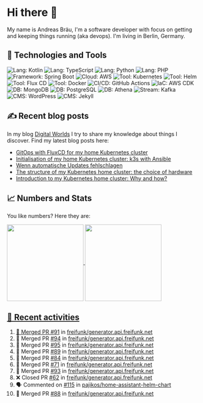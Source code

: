 # Hi there 👋

My name is Andreas Bräu, I'm a software developer with focus on getting and keeping things running (aka devops). I'm living in Berlin, Germany.

## 🧰 Technologies and Tools

![Lang: Kotlin](https://img.shields.io/badge/Lang-Kotlin-blue?style=flat&logo=Kotlin&logoColor=white)
![Lang: TypeScript](https://img.shields.io/badge/Lang-TypeScript-blue?style=flat&logo=TypeScript&logoColor=white)
![Lang: Python](https://img.shields.io/badge/Lang-Python-blue?style=flat&logo=Python&logoColor=white)
![Lang: PHP](https://img.shields.io/badge/Lang-PHP-blue?style=flat&logo=php&logoColor=white)
![Framework: Spring Boot](https://img.shields.io/badge/Framework-Spring%20Boot-blue?style=flat&logo=Spring-Boot&logoColor=white)
![Cloud: AWS](https://img.shields.io/badge/Cloud-AWS-blue?style=flat&logo=Amazon-AWS&logoColor=white)
![Tool: Kubernetes](https://img.shields.io/badge/Cloud-Kubernetes-blue?style=flat&logo=Kubernetes&logoColor=white)
![Tool: Helm](https://img.shields.io/badge/CI%2FCD-Helm-blue?style=flat&logo=Helm&logoColor=white)
![Tool: Flux CD](https://img.shields.io/badge/CI%2FCD-Flux%20CD-blue?style=flat&logo=Flux&logoColor=white)
![Tool: Docker](https://img.shields.io/badge/Tool-Docker-blue?style=flat&logo=Docker&logoColor=white)
![CI/CD: GitHub Actions](https://img.shields.io/badge/CI%2FCD-GitHub%20Actions-blue?style=flat&logo=GitHub%20Actions&logoColor=white)
![IaC: AWS CDK](https://img.shields.io/badge/IaC-AWS%20CDK-blue?style=flat&logo=Amazon-AWS&logoColor=white)
![DB: MongoDB](https://img.shields.io/badge/DB-MongoDB-blue?style=flat&logo=MongoDB&logoColor=white)
![DB: PostgreSQL](https://img.shields.io/badge/DB-PostgreSQL-blue?style=flat&logo=PostgreSQL&logoColor=white)
![DB: Athena](https://img.shields.io/badge/DB-Athena-blue?style=flat&logo=Amazon-AWS&logoColor=white)
![Stream: Kafka](https://img.shields.io/badge/Stream-Kafka-blue?style=flat&logo=Apache-Kafka&logoColor=white)
![CMS: WordPress](https://img.shields.io/badge/CMS-WordPress-blue?style=flat&logo=WordPress&logoColor=white)
![CMS: Jekyll](https://img.shields.io/badge/CMS-Jekyll-blue?style=flat&logo=Jekyll&logoColor=white)  


## ✍️ Recent blog posts

In my blog [Digital Worlds](https://blog.andi95.de) I try to share my knowledge about things I discover. Find my latest blog posts here:

<!-- BLOG-POST-LIST:START -->
- [GitOps with FluxCD for my home Kubernetes cluster](https://blog.andi95.de/en/2025/03/gitops-with-fluxcd-for-my-home-kubernetes-cluster/?pk_campaign=feed&pk_kwd=gitops-with-fluxcd-for-my-home-kubernetes-cluster)
- [Initialisation of my home Kubernetes cluster: k3s with Ansible](https://blog.andi95.de/en/2025/02/initialisation-of-my-home-kubernetes-cluster-k3s-with-ansible/?pk_campaign=feed&pk_kwd=initialisation-of-my-home-kubernetes-cluster-k3s-with-ansible)
- [Wenn automatische Updates fehlschlagen](https://blog.andi95.de/2025/02/wenn-automatische-updates-fehlschlagen/?pk_campaign=feed&pk_kwd=wenn-automatische-updates-fehlschlagen)
- [The structure of my Kubernetes home cluster: the choice of hardware](https://blog.andi95.de/en/2025/02/the-structure-of-my-kubernetes-home-cluster-the-choice-of-hardware/?pk_campaign=feed&pk_kwd=the-structure-of-my-kubernetes-home-cluster-the-choice-of-hardware)
- [Introduction to my Kubernetes home cluster: Why and how?](https://blog.andi95.de/en/2025/02/introduction-to-my-kubernetes-home-cluster-why-and-how/?pk_campaign=feed&pk_kwd=introduction-to-my-kubernetes-home-cluster-why-and-how)
<!-- BLOG-POST-LIST:END -->

## 📈 Numbers and Stats

You like numbers? Here they are:

<a href="https://github.com/andibraeu">
  <img height=200 align="center" src="https://github-readme-stats.vercel.app/api?username=andibraeu&rank_icon=github&theme=transparent" />
</a>
<a href="https://github.com/andibraeu">
  <img height=200 align="center" src="https://github-readme-stats.vercel.app/api/top-langs?username=andibraeu&layout=compact&langs_count=8&card_width=320&theme=transparent" />
</8

<!--
**andibraeu/andibraeu** is a ✨ _special_ ✨ repository because its `README.md` (this file) appears on your GitHub profile.

Here are some ideas to get you started:

- 🔭 I’m currently working on ...
- 🌱 I’m currently learning ...
- 👯 I’m looking to collaborate on ...
- 🤔 I’m looking for help with ...
- 💬 Ask me about ...
- 📫 How to reach me: ...
- 😄 Pronouns: ...
- ⚡ Fun fact: ...
-->

## 👣 Recent activities

<!--START_SECTION:activity-->
1. 🎉 Merged PR [#91](https://github.com/freifunk/generator.api.freifunk.net/pull/91) in [freifunk/generator.api.freifunk.net](https://github.com/freifunk/generator.api.freifunk.net)
2. 🎉 Merged PR [#94](https://github.com/freifunk/generator.api.freifunk.net/pull/94) in [freifunk/generator.api.freifunk.net](https://github.com/freifunk/generator.api.freifunk.net)
3. 🎉 Merged PR [#95](https://github.com/freifunk/generator.api.freifunk.net/pull/95) in [freifunk/generator.api.freifunk.net](https://github.com/freifunk/generator.api.freifunk.net)
4. 🎉 Merged PR [#89](https://github.com/freifunk/generator.api.freifunk.net/pull/89) in [freifunk/generator.api.freifunk.net](https://github.com/freifunk/generator.api.freifunk.net)
5. 🎉 Merged PR [#84](https://github.com/freifunk/generator.api.freifunk.net/pull/84) in [freifunk/generator.api.freifunk.net](https://github.com/freifunk/generator.api.freifunk.net)
6. 🎉 Merged PR [#71](https://github.com/freifunk/generator.api.freifunk.net/pull/71) in [freifunk/generator.api.freifunk.net](https://github.com/freifunk/generator.api.freifunk.net)
7. 🎉 Merged PR [#93](https://github.com/freifunk/generator.api.freifunk.net/pull/93) in [freifunk/generator.api.freifunk.net](https://github.com/freifunk/generator.api.freifunk.net)
8. ❌ Closed PR [#62](https://github.com/freifunk/generator.api.freifunk.net/pull/62) in [freifunk/generator.api.freifunk.net](https://github.com/freifunk/generator.api.freifunk.net)
9. 🗣 Commented on [#115](https://github.com/pajikos/home-assistant-helm-chart/pull/115#issuecomment-2708910233) in [pajikos/home-assistant-helm-chart](https://github.com/pajikos/home-assistant-helm-chart)
10. 🎉 Merged PR [#88](https://github.com/freifunk/generator.api.freifunk.net/pull/88) in [freifunk/generator.api.freifunk.net](https://github.com/freifunk/generator.api.freifunk.net)
<!--END_SECTION:activity-->


